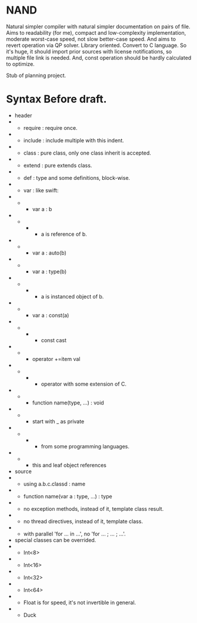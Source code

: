 # NAND
Natural simpler compiler with natural simpler documentation on pairs of file.
Aims to readability (for me), compact and low-complexity implementation, moderate worst-case speed, not slow better-case speed.
And aims to revert operation via QP solver. Library oriented. Convert to C language. So it's huge, it should import prior sources with license notifications, so multiple file link is needed. And, const operation should be hardly calculated to optimize.

Stub of planning project.

# Syntax Before draft.
* header
* * require : require once.
* * include : include multiple with this indent.
* * class   : pure class, only one class inherit is accepted.
* * extend  : pure extends class.
* * def     : type and some definitions, block-wise.
* * var     : like swift:
* * * var a : b
* * * * a is reference of b.
* * * var a : auto(b)
* * * var a : type(b)
* * * * a is instanced object of b.
* * * var a : const(a)
* * * * const cast
* * * operator +=item val
* * * * operator with some extension of C.
* * * function name(type, ...) : void
* * * start with _ as private
* * * * from some programming languages.
* * * this and leaf object references
* source
* * using a.b.c.classd : name
* * function name(var a : type, ...) : type
* * no exception methods, instead of it, template class result.
* * no thread directives, instead of it, template class.
* * with parallel 'for ... in ...', no 'for ... ; ... ; ...'.
* special classes can be overrided.
* * Int<8>
* * Int<16>
* * Int<32>
* * Int<64>
* * Float is for speed, it's not invertible in general.
* * Duck
